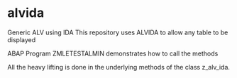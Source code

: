# alvida
Generic ALV using IDA
This repository uses ALVIDA to allow any table to be displayed

ABAP Program ZMLETESTALMIN demonstrates how to call the methods

All the heavy lifting is done in the underlying methods of the class z_alv_ida.


